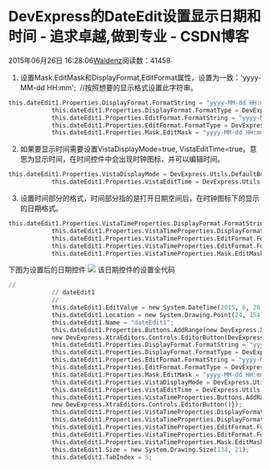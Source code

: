 
# DevExpress的DateEdit设置显示日期和时间 - 追求卓越,做到专业 - CSDN博客


2015年06月26日 16:28:06[Waldenz](https://me.csdn.net/enter89)阅读数：41458


1. 设置Mask.EditMask和DisplayFormat,EditFormat属性，设置为一致：'yyyy-MM-dd HH:mm';  //按照想要的显示格式设置此字符串。

```python
this.dateEdit1.Properties.DisplayFormat.FormatString = "yyyy-MM-dd HH:mm";
            this.dateEdit1.Properties.DisplayFormat.FormatType = DevExpress.Utils.FormatType.DateTime;
            this.dateEdit1.Properties.EditFormat.FormatString = "yyyy-MM-dd HH:mm";
            this.dateEdit1.Properties.EditFormat.FormatType = DevExpress.Utils.FormatType.DateTime;
            this.dateEdit1.Properties.Mask.EditMask = "yyyy-MM-dd HH:mm";
```
2. 如果要显示时间需要设置VistaDisplayMode=true, VistaEditTime=true。意思为显示时间，在时间控件中会出现时钟图标，并可以编辑时间。

```python
this.dateEdit1.Properties.VistaDisplayMode = DevExpress.Utils.DefaultBoolean.True;
            this.dateEdit1.Properties.VistaEditTime = DevExpress.Utils.DefaultBoolean.True;
```
3. 设置时间部分的格式，时间部分指的是打开日期空间后，在时钟图标下的显示的日期格式。

```python
this.dateEdit1.Properties.VistaTimeProperties.DisplayFormat.FormatString = "HH:mm";
            this.dateEdit1.Properties.VistaTimeProperties.DisplayFormat.FormatType = DevExpress.Utils.FormatType.DateTime;
            this.dateEdit1.Properties.VistaTimeProperties.EditFormat.FormatString = "HH:mm";
            this.dateEdit1.Properties.VistaTimeProperties.EditFormat.FormatType = DevExpress.Utils.FormatType.DateTime;
            this.dateEdit1.Properties.VistaTimeProperties.Mask.EditMask = "HH:mm";
```
下图为设置后的日期控件
![](https://img-blog.csdn.net/20150626161916246?watermark/2/text/aHR0cDovL2Jsb2cuY3Nkbi5uZXQvZW50ZXI4OQ==/font/5a6L5L2T/fontsize/400/fill/I0JBQkFCMA==/dissolve/70/gravity/Center)
该日期控件的设置全代码

```python
// 
            // dateEdit1
            // 
            this.dateEdit1.EditValue = new System.DateTime(2015, 6, 26, 14, 29, 8, 441);
            this.dateEdit1.Location = new System.Drawing.Point(24, 154);
            this.dateEdit1.Name = "dateEdit1";
            this.dateEdit1.Properties.Buttons.AddRange(new DevExpress.XtraEditors.Controls.EditorButton[] {
            new DevExpress.XtraEditors.Controls.EditorButton(DevExpress.XtraEditors.Controls.ButtonPredefines.Combo)});
            this.dateEdit1.Properties.DisplayFormat.FormatString = "yyyy-MM-dd HH:mm";
            this.dateEdit1.Properties.DisplayFormat.FormatType = DevExpress.Utils.FormatType.DateTime;
            this.dateEdit1.Properties.EditFormat.FormatString = "yyyy-MM-dd HH:mm";
            this.dateEdit1.Properties.EditFormat.FormatType = DevExpress.Utils.FormatType.DateTime;
            this.dateEdit1.Properties.Mask.EditMask = "yyyy-MM-dd HH:mm";
            this.dateEdit1.Properties.VistaDisplayMode = DevExpress.Utils.DefaultBoolean.True;
            this.dateEdit1.Properties.VistaEditTime = DevExpress.Utils.DefaultBoolean.True;
            this.dateEdit1.Properties.VistaTimeProperties.Buttons.AddRange(new DevExpress.XtraEditors.Controls.EditorButton[] {
            new DevExpress.XtraEditors.Controls.EditorButton()});
            this.dateEdit1.Properties.VistaTimeProperties.DisplayFormat.FormatString = "HH:mm";
            this.dateEdit1.Properties.VistaTimeProperties.DisplayFormat.FormatType = DevExpress.Utils.FormatType.DateTime;
            this.dateEdit1.Properties.VistaTimeProperties.EditFormat.FormatString = "HH:mm";
            this.dateEdit1.Properties.VistaTimeProperties.EditFormat.FormatType = DevExpress.Utils.FormatType.DateTime;
            this.dateEdit1.Properties.VistaTimeProperties.Mask.EditMask = "HH:mm";
            this.dateEdit1.Size = new System.Drawing.Size(134, 21);
            this.dateEdit1.TabIndex = 5;
```


